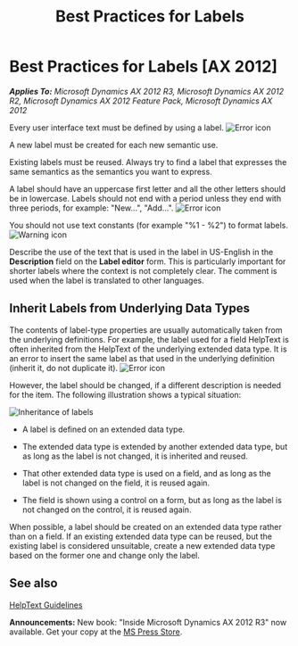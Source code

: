 ﻿---
title: Best Practices for Labels
TOCTitle: Best Practices for Labels
ms:assetid: 10158fcc-1fa4-4056-835f-98c79e0cd390
ms:mtpsurl: https://msdn.microsoft.com/en-us/library/Aa586081(v=AX.60)
ms:contentKeyID: 35240519
ms.date: 05/18/2015
mtps_version: v=AX.60
---

# Best Practices for Labels [AX 2012]


_**Applies To:** Microsoft Dynamics AX 2012 R3, Microsoft Dynamics AX 2012 R2, Microsoft Dynamics AX 2012 Feature Pack, Microsoft Dynamics AX 2012_

Every user interface text must be defined by using a label. ![Error icon](images/Aa872655.ErrorIcon(AX.60).gif "Error icon")

A new label must be created for each new semantic use.

Existing labels must be reused. Always try to find a label that expresses the same semantics as the semantics you want to express.

A label should have an uppercase first letter and all the other letters should be in lowercase. Labels should not end with a period unless they end with three periods, for example: "New…", "Add…". ![Error icon](images/Aa872655.ErrorIcon(AX.60).gif "Error icon")

You should not use text constants (for example "%1 - %2") to format labels. ![Warning icon](images/Aa658028.WarningIcon(en-us,AX.60).gif "Warning icon")

Describe the use of the text that is used in the label in US-English in the **Description** field on the **Label editor** form. This is particularly important for shorter labels where the context is not completely clear. The comment is used when the label is translated to other languages.

## Inherit Labels from Underlying Data Types

The contents of label-type properties are usually automatically taken from the underlying definitions. For example, the label used for a field HelpText is often inherited from the HelpText of the underlying extended data type. It is an error to insert the same label as that used in the underlying definition (inherit it, do not duplicate it). ![Error icon](images/Aa872655.ErrorIcon(AX.60).gif "Error icon")

However, the label should be changed, if a different description is needed for the item. The following illustration shows a typical situation:

![Inheritance of labels](images/Aa586081.Image1(en-us,AX.60).gif "Inheritance of labels")

  - A label is defined on an extended data type.

  - The extended data type is extended by another extended data type, but as long as the label is not changed, it is inherited and reused.

  - That other extended data type is used on a field, and as long as the label is not changed on the field, it is reused again.

  - The field is shown using a control on a form, but as long as the label is not changed on the control, it is reused again.

When possible, a label should be created on an extended data type rather than on a field. If an existing extended data type can be reused, but the existing label is considered unsuitable, create a new extended data type based on the former one and change only the label.

## See also

[HelpText Guidelines](helptext-guidelines.md)

  
**Announcements:** New book: "Inside Microsoft Dynamics AX 2012 R3" now available. Get your copy at the [MS Press Store](https://www.microsoftpressstore.com/store/inside-microsoft-dynamics-ax-2012-r3-9780735685109).

